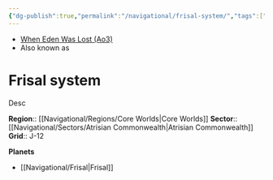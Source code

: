 ```yaml
---
{"dg-publish":true,"permalink":"/navigational/frisal-system/","tags":["map","system","unfinished"]}
---
```


- [When Eden Was Lost (Ao3)](https://archiveofourown.org/works/19334440/chapters/45992584)
- Also known as 
# Frisal system
Desc

**Region**::  [[Navigational/Regions/Core Worlds\|Core Worlds]]
**Sector**::  [[Navigational/Sectors/Atrisian Commonwealth\|Atrisian Commonwealth]]
**Grid**::  J-12

**Planets**
- [[Navigational/Frisal\|Frisal]]
